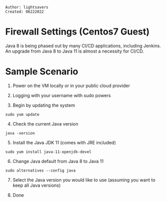 ```
Author: lightsavers
Created: 06222022
```

# Firewall Settings (Centos7 Guest)

Java 8 is being phased out by many CI/CD applications, including Jenkins. 
An upgrade from Java 8 to Java 11 is almost a necessity for CI/CD. 

# Sample Scenario

1. Power on the VM locally or in your public cloud provider

2. Logging with your username with sudo powers

3. Begin by updating the system

```
sudo yum update 
```

4. Check the current Java version

```
java -version  
```

5. Install the Java JDK 11 (comes with JRE included)

```
sudo yum install java-11-openjdk-devel
```

6. Change Java default from Java 8 to Java 11

```
sudo alternatives --config java  
```

7. Select the Java version you would like to use (assuming you want to keep all Java versions)

8. Done
